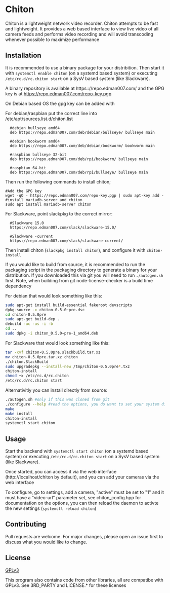 
# Chiton

Chiton is a lightweight network video recorder. Chiton attempts to be fast and 
lightweight. It provides a web based interface to view live video of
all camera feeds and performs video recording and will avoid transcoding
whenever possible to maximize performance

## Installation

It is recommended to use a binary package for your distribition. Then start it with `systemctl enable chiton` (on a systemd based system) or executing `/etc/rc.d/rc.chiton start` on a SysV based system (like Slackware).

A binary repository is available at https:://repo.edman007.com/ and the GPG key is at https://repo.edman007.com/repo-key.pgp

On Debian based OS the gpg key can be added with

For debian/raspbian put the correct line into /etc/apt/sources.list.d/chiton.list
```
  #debian bullseye amd64
  deb https://repo.edman007.com/deb/debian/bullseye/ bullseye main

  #debian bookworm amd64
  deb https://repo.edman007.com/deb/debian/bookworm/ bookworm main

  #raspbian bullseye 32-bit
  deb https://repo.edman007.com/deb/rpi/bookworm/ bullseye main

  #raspbian 64-bit
  deb https://repo.edman007.com/deb/rpi/bullseye/ bullseye main
```
Then run the following commands to install chiton;

```
#Add the GPG key
wget -qO - https://repo.edman007.com/repo-key.pgp | sudo apt-key add -
#install mariadb-server and chiton
sudo apt install mariadb-server chiton
```

For Slackware, point slackpkg to the correct mirror:
```
  #Slackware 15.0
  https://repo.edman007.com/slack/slackware-15.0/

  #Slackware -current
  https://repo.edman007.com/slack/slackware-current/
```

Then install chiton (`slackpkg install chiton`), and configure it with `chiton-install`

If you would like to build from source, it is recommended to run the packaging script in the packaging directory to generate a binary for your distribution. If you downloaded this via git you will need to run `./autogen.sh` first. Note, when building from git node-license-checker is a build time dependency

For debian that would look something like this:

```bash
sudo apt-get install build-essential fakeroot devscripts
dpkg-source -x chiton-0.5.0~pre.dsc
cd chiton-0.5.0pre
sudo apt-get build-dep .
debuild -uc -us -i -b
cd ..
sudo dpkg -i chiton_0.5.0~pre-1_amd64.deb
```

For Slackware that would look something like this:

```bash
tar -xvf chiton-0.5.0pre.slackbuild.tar.xz
mv chiton-0.5.0pre.tar.xz chiton
./chiton.SlackBuild
sudo upgradepkg --install-new /tmp/chiton-0.5.0pre*.txz
chiton-install
chmod +x /etc/rc.d/rc.chiton
/etc/rc.d/rc.chiton start
```

Alternativitly you can install directly from source:

```bash
./autogen.sh #only if this was cloned from git
./configure --help #read the options, you do want to set your system directories
make
make install
chiton-install
systemctl start chiton
```

## Usage

Start the backend with `systemctl start chiton` (on a systemd based system) or executing `/etc/rc.d/rc.chiton start` on a SysV based system (like Slackware).

Once started, you can access it via the web interface (http://localhost/chiton by default), and you can add your cameras via the web interface

To configure, go to settings, add a camera, "active" must be set to "1" and it must have a "video-url" parameter set,
see chiton_config.hpp for documentation on the options, you can then reload the daemon to activte the new settings (`systemctl reload chiton`)

## Contributing
Pull requests are welcome. For major changes, please open an issue first to discuss what you would like to change.

## License
[GPLv3](https://choosealicense.com/licenses/gpl-3.0/)

This program also contains code from other libraries, all are compatibe with GPLv3. See 3RD_PARTY and LICENSE.* for these licenses

